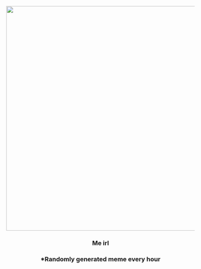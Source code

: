 <p align="center">
        <img src="https://i.redd.it/t3lsc1qre1w81.jpg" width="600" height="600">
        </p>
        <h3 align="center">Me irl</h3>
        <h3 align="center">*Randomly generated meme every hour</h3>
    